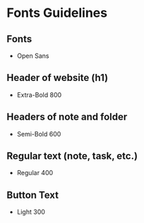 # Fonts Guidelines 

## Fonts

- Open Sans

## Header of website (h1)

- Extra-Bold 800

## Headers of note and folder

- Semi-Bold 600

## Regular text (note, task, etc.)

- Regular 400

## Button Text

- Light 300